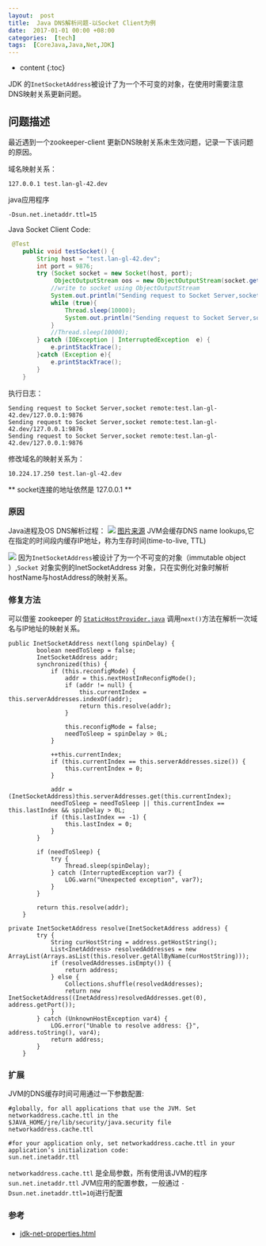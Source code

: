 ```yaml
---
layout:  post
title:  Java DNS解析问题-以Socket Client为例
date:  2017-01-01 00:00 +08:00
categories:  [tech]
tags:  [CoreJava,Java,Net,JDK]
---
```


* content
{:toc}

JDK 的`InetSocketAddress`被设计了为一个不可变的对象，在使用时需要注意DNS映射关系更新问题。
<!-- more -->

## 问题描述
最近遇到一个zookeeper-client 更新DNS映射关系未生效问题，记录一下该问题的原因。

域名映射关系：
```text
127.0.0.1 test.lan-gl-42.dev
```
java应用程序
```
-Dsun.net.inetaddr.ttl=15
```
Java Socket Client Code:
```java
 @Test
    public void testSocket() {
        String host = "test.lan-gl-42.dev";
        int port = 9876;
        try (Socket socket = new Socket(host, port);
             ObjectOutputStream oos = new ObjectOutputStream(socket.getOutputStream())) {
            //write to socket using ObjectOutputStream
            System.out.println("Sending request to Socket Server,socket remote:" + socket.getRemoteSocketAddress().toString());
            while (true){
                Thread.sleep(10000);
                System.out.println("Sending request to Socket Server,socket remote:" + socket.getRemoteSocketAddress().toString());
            }
            //Thread.sleep(10000);
        } catch (IOException | InterruptedException  e) {
            e.printStackTrace();
        }catch (Exception e){
            e.printStackTrace();
        }
    }
 ```
 执行日志：
 ```
 Sending request to Socket Server,socket remote:test.lan-gl-42.dev/127.0.0.1:9876
Sending request to Socket Server,socket remote:test.lan-gl-42.dev/127.0.0.1:9876
Sending request to Socket Server,socket remote:test.lan-gl-42.dev/127.0.0.1:9876
```
修改域名的映射关系为：
```text
10.224.17.250 test.lan-gl-42.dev
```
** socket连接的地址依然是 127.0.0.1 **


### 原因
Java进程及OS DNS解析过程：
![](https://raw.githubusercontent.com/ordiychen/study_notes/master/res/image/node_image/blog_20200601180658.png)
[图片来源](https://medium.com/@maheshsenni/host-name-resolution-in-java-80301fea465a)
JVM会缓存DNS name lookups,它在指定的时间段内缓存IP地址，称为生存时间(time-to-live, TTL)

![](https://raw.githubusercontent.com/ordiychen/study_notes/master/res/image/node_image/blog_20200601172248.png)
因为`InetSocketAddress`被设计了为一个不可变的对象（immutable object ）,`Socket` 对象实例的InetSocketAddress 对象，只在实例化对象时解析hostName与hostAddress的映射关系。



### 修复方法
可以借鉴 zookeeper 的 [`StaticHostProvider.java`](https://github.com/apache/zookeeper/blob/master/zookeeper-server/src/main/java/org/apache/zookeeper/client/StaticHostProvider.java)
调用`next()`方法在解析一次域名与IP地址的映射关系。
```
public InetSocketAddress next(long spinDelay) {
        boolean needToSleep = false;
        InetSocketAddress addr;
        synchronized(this) {
            if (this.reconfigMode) {
                addr = this.nextHostInReconfigMode();
                if (addr != null) {
                    this.currentIndex = this.serverAddresses.indexOf(addr);
                    return this.resolve(addr);
                }

                this.reconfigMode = false;
                needToSleep = spinDelay > 0L;
            }

            ++this.currentIndex;
            if (this.currentIndex == this.serverAddresses.size()) {
                this.currentIndex = 0;
            }

            addr = (InetSocketAddress)this.serverAddresses.get(this.currentIndex);
            needToSleep = needToSleep || this.currentIndex == this.lastIndex && spinDelay > 0L;
            if (this.lastIndex == -1) {
                this.lastIndex = 0;
            }
        }

        if (needToSleep) {
            try {
                Thread.sleep(spinDelay);
            } catch (InterruptedException var7) {
                LOG.warn("Unexpected exception", var7);
            }
        }

        return this.resolve(addr);
    }

private InetSocketAddress resolve(InetSocketAddress address) {
        try {
            String curHostString = address.getHostString();
            List<InetAddress> resolvedAddresses = new ArrayList(Arrays.asList(this.resolver.getAllByName(curHostString)));
            if (resolvedAddresses.isEmpty()) {
                return address;
            } else {
                Collections.shuffle(resolvedAddresses);
                return new InetSocketAddress((InetAddress)resolvedAddresses.get(0), address.getPort());
            }
        } catch (UnknownHostException var4) {
            LOG.error("Unable to resolve address: {}", address.toString(), var4);
            return address;
        }
    }
```

### 扩展
JVM的DNS缓存时间可用通过一下参数配置:
```
#globally, for all applications that use the JVM. Set networkaddress.cache.ttl in the $JAVA_HOME/jre/lib/security/java.security file
networkaddress.cache.ttl

#for your application only, set networkaddress.cache.ttl in your application’s initialization code:
sun.net.inetaddr.ttl
```
`networkaddress.cache.ttl` 是全局参数，所有使用该JVM的程序
`sun.net.inetaddr.ttl`  JVM应用的配置参数，一般通过 `-Dsun.net.inetaddr.ttl=10`j进行配置



### 参考
- [jdk-net-properties.html](https://docs.oracle.com/javase/8/docs/technotes/guides/net/properties.html)


